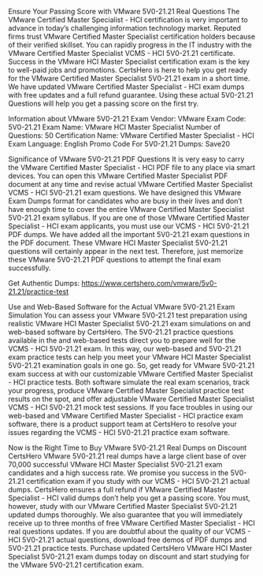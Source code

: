 Ensure Your Passing Score with VMware 5V0-21.21 Real Questions
The VMware Certified Master Specialist - HCI certification is very important to advance in today’s challenging information technology market. Reputed firms trust VMware Certified Master Specialist certification holders because of their verified skillset. You can rapidly progress in the IT industry with the VMware Certified Master Specialist VCMS - HCI 5V0-21.21 certificate. Success in the VMware HCI Master Specialist certification exam is the key to well-paid jobs and promotions. CertsHero is here to help you get ready for the VMware Certified Master Specialist 5V0-21.21 exam in a short time. We have updated VMware Certified Master Specialist - HCI exam dumps with free updates and a full refund guarantee. Using these actual 5V0-21.21 Questions will help you get a passing score on the first try.

Information about VMware 5V0-21.21 Exam
Vendor: VMware
Exam Code: 5V0-21.21
Exam Name: VMware HCI Master Specialist
Number of Questions: 50
Certification Name: VMware Certified Master Specialist - HCI
Exam Language: English
Promo Code For 5V0-21.21 Dumps: Save20


Significance of VMware 5V0-21.21 PDF Questions
It is very easy to carry the VMware Certified Master Specialist - HCI PDF file to any place via smart devices. You can open this VMware Certified Master Specialist PDF document at any time and revise actual VMware Certified Master Specialist VCMS - HCI 5V0-21.21 exam questions. We have designed this VMware Exam Dumps format for candidates who are busy in their lives and don’t have enough time to cover the entire VMware Certified Master Specialist 5V0-21.21 exam syllabus. If you are one of those VMware Certified Master Specialist - HCI exam applicants, you must use our VCMS - HCI 5V0-21.21 PDF dumps. We have added all the important 5V0-21.21 exam questions in the PDF document. These VMware HCI Master Specialist 5V0-21.21 questions will certainly appear in the next test. Therefore, just memorize these VMware 5V0-21.21 PDF questions to attempt the final exam successfully.

Get Authentic Dumps: https://www.certshero.com/vmware/5v0-21.21/practice-test

Use and Web-Based Software for the Actual VMware 5V0-21.21 Exam Simulation
You can assess your VMware 5V0-21.21 test preparation using realistic VMware HCI Master Specialist 5V0-21.21 exam simulations on and web-based software by CertsHero. The 5V0-21.21 practice questions available in the and web-based tests direct you to prepare well for the VCMS - HCI 5V0-21.21 exam. In this way, our web-based and 5V0-21.21 exam practice tests can help you meet your VMware HCI Master Specialist 5V0-21.21 examination goals in one go. So, get ready for VMware 5V0-21.21 exam success at with our customizable VMware Certified Master Specialist - HCI practice tests. Both software simulate the real exam scenarios, track your progress, produce VMware Certified Master Specialist practice test results on the spot, and offer adjustable VMware Certified Master Specialist VCMS - HCI 5V0-21.21 mock test sessions. If you face troubles in using our web-based and VMware Certified Master Specialist - HCI practice exam software, there is a product support team at CertsHero to resolve your issues regarding the VCMS - HCI 5V0-21.21 practice exam software.



Now is the Right Time to Buy VMware 5V0-21.21 Real Dumps on Discount
CertsHero VMware 5V0-21.21 real dumps have a large client base of over 70,000 successful VMware HCI Master Specialist 5V0-21.21 exam candidates and a high success rate. We promise you success in the 5V0-21.21 certification exam if you study with our VCMS - HCI 5V0-21.21 actual dumps. CertsHero ensures a full refund if VMware Certified Master Specialist - HCI valid dumps don’t help you get a passing score. You must, however, study with our VMware Certified Master Specialist 5V0-21.21 updated dumps thoroughly. We also guarantee that you will immediately receive up to three months of free VMware Certified Master Specialist - HCI real questions updates. If you are doubtful about the quality of our VCMS - HCI 5V0-21.21 actual questions, download free demos of PDF dumps and 5V0-21.21 practice tests. Purchase updated CertsHero VMware HCI Master Specialist 5V0-21.21 exam dumps today on discount and start studying for the VMware 5V0-21.21 certification exam.
